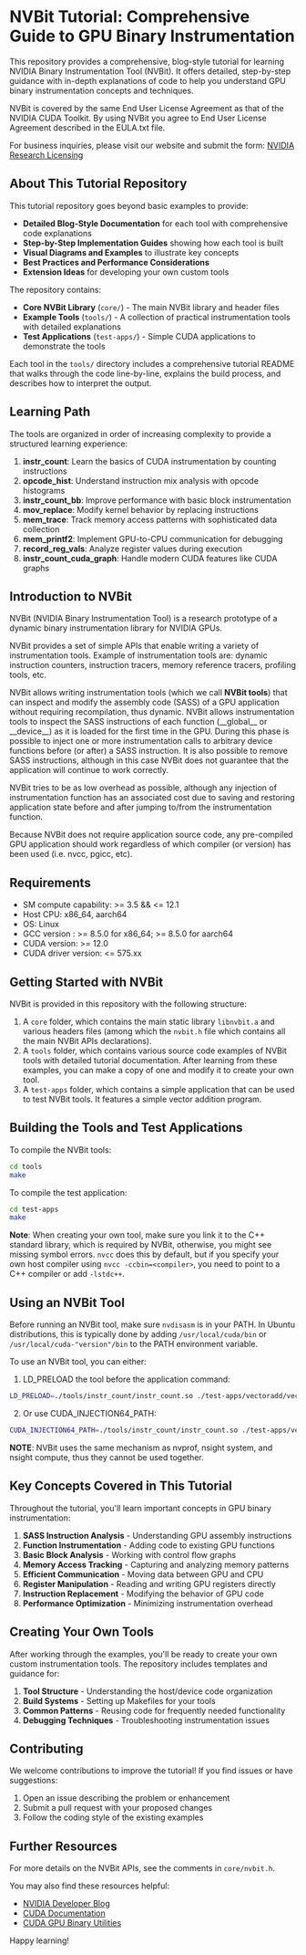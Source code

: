 # NVBit Tutorial: Comprehensive Guide to GPU Binary Instrumentation

This repository provides a comprehensive, blog-style tutorial for learning NVIDIA Binary Instrumentation Tool (NVBit). It offers detailed, step-by-step guidance with in-depth explanations of code to help you understand GPU binary instrumentation concepts and techniques.

NVBit is covered by the same End User License Agreement as that of the
NVIDIA CUDA Toolkit. By using NVBit you agree to End User License Agreement
described in the EULA.txt file.

For business inquiries, please visit our website and submit the form: [NVIDIA Research Licensing](https://www.nvidia.com/en-us/research/inquiries/)

## About This Tutorial Repository

This tutorial repository goes beyond basic examples to provide:

- **Detailed Blog-Style Documentation** for each tool with comprehensive code explanations
- **Step-by-Step Implementation Guides** showing how each tool is built
- **Visual Diagrams and Examples** to illustrate key concepts
- **Best Practices and Performance Considerations**
- **Extension Ideas** for developing your own custom tools

The repository contains:

- **Core NVBit Library** (`core/`) - The main NVBit library and header files
- **Example Tools** (`tools/`) - A collection of practical instrumentation tools with detailed explanations
- **Test Applications** (`test-apps/`) - Simple CUDA applications to demonstrate the tools

Each tool in the `tools/` directory includes a comprehensive tutorial README that walks through the code line-by-line, explains the build process, and describes how to interpret the output.

## Learning Path

The tools are organized in order of increasing complexity to provide a structured learning experience:

1. **instr_count**: Learn the basics of CUDA instrumentation by counting instructions
2. **opcode_hist**: Understand instruction mix analysis with opcode histograms
3. **instr_count_bb**: Improve performance with basic block instrumentation
4. **mov_replace**: Modify kernel behavior by replacing instructions
5. **mem_trace**: Track memory access patterns with sophisticated data collection
6. **mem_printf2**: Implement GPU-to-CPU communication for debugging
7. **record_reg_vals**: Analyze register values during execution
8. **instr_count_cuda_graph**: Handle modern CUDA features like CUDA graphs

## Introduction to NVBit

NVBit (NVIDIA Binary Instrumentation Tool) is a research prototype of a dynamic
binary instrumentation library for NVIDIA GPUs.

NVBit provides a set of simple APIs that enable writing a variety of
instrumentation tools. Example of instrumentation tools are: dynamic
instruction counters, instruction tracers, memory reference tracers,
profiling tools, etc.

NVBit allows writing instrumentation tools (which we call **NVBit tools**)
that can inspect and modify the assembly code (SASS) of a GPU application
without requiring recompilation, thus dynamic. NVBit allows instrumentation
tools to inspect the SASS instructions of each function (\_\_global\_\_ or
\_\_device\_\_) as it is loaded for the first time in the GPU. During this
phase is possible to inject one or more instrumentation calls to arbitrary
device functions before (or after) a SASS instruction. It is also possible to
remove SASS instructions, although in this case NVBit does not guarantee that
the application will continue to work correctly.

NVBit tries to be as low overhead as possible, although any injection of
instrumentation function has an associated cost due to saving and restoring
application state before and after jumping to/from the instrumentation
function.

Because NVBit does not require application source code, any pre-compiled GPU
application should work regardless of which compiler (or version) has been
used (i.e. nvcc, pgicc, etc).

## Requirements

* SM compute capability:              >= 3.5 && <= 12.1
* Host CPU:                           x86\_64, aarch64
* OS:                                 Linux
* GCC version :                       >= 8.5.0 for x86\_64; >= 8.5.0 for aarch64
* CUDA version:                       >= 12.0
* CUDA driver version:                <= 575.xx

## Getting Started with NVBit

NVBit is provided in this repository with the following structure:
1. A ```core``` folder, which contains the main static library
```libnvbit.a``` and various headers files (among which the ```nvbit.h```
file which contains all the main NVBit APIs declarations).
2. A ```tools``` folder, which contains various source code examples of NVBit
tools with detailed tutorial documentation. After learning from these examples, you can make a copy of one and modify it to create your own tool.
3. A ```test-apps``` folder, which contains a simple application that can be
used to test NVBit tools. It features a simple vector addition program.

## Building the Tools and Test Applications

To compile the NVBit tools:
```bash
cd tools
make
```

To compile the test application:
```bash
cd test-apps
make
```

**Note**: When creating your own tool, make sure you link it to the C++
standard library, which is required by NVBit, otherwise, you might see
missing symbol errors. ```nvcc``` does this by default, but if you specify
your own host compiler using ```nvcc -ccbin=<compiler>```, you need to point
to a C++ compiler or add ```-lstdc++```.

## Using an NVBit Tool

Before running an NVBit tool, make sure ```nvdisasm``` is in your PATH. In
Ubuntu distributions, this is typically done by adding `/usr/local/cuda/bin` or
`/usr/local/cuda-"version"/bin` to the PATH environment variable.

To use an NVBit tool, you can either:

1. LD_PRELOAD the tool before the application command:
```bash
LD_PRELOAD=./tools/instr_count/instr_count.so ./test-apps/vectoradd/vectoradd
```

2. Or use CUDA_INJECTION64_PATH:
```bash
CUDA_INJECTION64_PATH=./tools/instr_count/instr_count.so ./test-apps/vectoradd/vectoradd
```

**NOTE**: NVBit uses the same mechanism as nvprof, nsight system, and nsight compute,
thus they cannot be used together.

## Key Concepts Covered in This Tutorial

Throughout the tutorial, you'll learn important concepts in GPU binary instrumentation:

1. **SASS Instruction Analysis** - Understanding GPU assembly instructions
2. **Function Instrumentation** - Adding code to existing GPU functions
3. **Basic Block Analysis** - Working with control flow graphs
4. **Memory Access Tracking** - Capturing and analyzing memory patterns
5. **Efficient Communication** - Moving data between GPU and CPU
6. **Register Manipulation** - Reading and writing GPU registers directly
7. **Instruction Replacement** - Modifying the behavior of GPU code
8. **Performance Optimization** - Minimizing instrumentation overhead

## Creating Your Own Tools

After working through the examples, you'll be ready to create your own custom instrumentation tools. The repository includes templates and guidance for:

1. **Tool Structure** - Understanding the host/device code organization
2. **Build Systems** - Setting up Makefiles for your tools
3. **Common Patterns** - Reusing code for frequently needed functionality
4. **Debugging Techniques** - Troubleshooting instrumentation issues

## Contributing

We welcome contributions to improve the tutorial! If you find issues or have suggestions:

1. Open an issue describing the problem or enhancement
2. Submit a pull request with your proposed changes
3. Follow the coding style of the existing examples

## Further Resources

For more details on the NVBit APIs, see the comments in `core/nvbit.h`.

You may also find these resources helpful:
- [NVIDIA Developer Blog](https://developer.nvidia.com/blog)
- [CUDA Documentation](https://docs.nvidia.com/cuda/)
- [CUDA GPU Binary Utilities](https://docs.nvidia.com/cuda/cuda-binary-utilities/index.html)

Happy learning!
